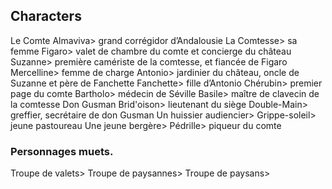 ## Characters

<div class="characters">

Le Comte Almaviva> grand corrégidor d’Andalousie
La Comtesse> sa femme
Figaro> valet de chambre du comte et concierge du château
Suzanne> première camériste de la comtesse, et fiancée de Figaro
Mercelline> femme de charge
Antonio> jardinier du château, oncle de Suzanne et père de Fanchette
Fanchette> fille d’Antonio
Chérubin> premier page du comte
Bartholo> médecin de Séville
Basile> maître de clavecin de la comtesse
Don Gusman Brid'oison> lieutenant du siège
Double-Main> greffier, secrétaire de don Gusman
Un huissier audiencier>
Grippe-soleil> jeune pastoureau
Une jeune bergère>
Pédrille> piqueur du comte

### Personnages muets.

Troupe de valets>
Troupe de paysannes>
Troupe de paysans>

</div>
